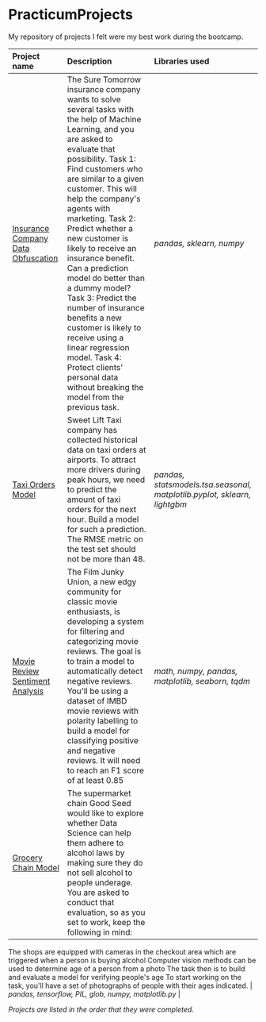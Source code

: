 # PracticumProjects

My repository of projects I felt were my best work during the bootcamp.

| Project name | Description | Libraries used |
| :---------------------- | :---------------------- | :---------------------- |
|[Insurance Company Data Obfuscation](insurance_company)| The Sure Tomorrow insurance company wants to solve several tasks with the help of Machine Learning, and you are asked to evaluate that possibility. Task 1: Find customers who are similar to a given customer. This will help the company's agents with marketing. Task 2: Predict whether a new customer is likely to receive an insurance benefit. Can a prediction model do better than a dummy model? Task 3: Predict the number of insurance benefits a new customer is likely to receive using a linear regression model. Task 4: Protect clients' personal data without breaking the model from the previous task.| *pandas, sklearn, numpy* |
|[Taxi Orders Model](taxi_orders)| Sweet Lift Taxi company has collected historical data on taxi orders at airports. To attract more drivers during peak hours, we need to predict the amount of taxi orders for the next hour. Build a model for such a prediction. The RMSE metric on the test set should not be more than 48. | *pandas, statsmodels.tsa.seasonal, matplotlib.pyplot, sklearn, lightgbm* |
|[Movie Review Sentiment Analysis](movie_review)| The Film Junky Union, a new edgy community for classic movie enthusiasts, is developing a system for filtering and categorizing movie reviews. The goal is to train a model to automatically detect negative reviews. You'll be using a dataset of IMBD movie reviews with polarity labelling to build a model for classifying positive and negative reviews. It will need to reach an F1 score of at least 0.85 | *math, numpy, pandas, matplotlib, seaborn, tqdm* |
|[Grocery Chain Model](grocery_chain)| The supermarket chain Good Seed would like to explore whether Data Science can help them adhere to alcohol laws by making sure they do not sell alcohol to people underage. You are asked to conduct that evaluation, so as you set to work, keep the following in mind:
The shops are equipped with cameras in the checkout area which are triggered when a person is buying alcohol
Computer vision methods can be used to determine age of a person from a photo
The task then is to build and evaluate a model for verifying people's age
To start working on the task, you'll have a set of photographs of people with their ages indicated. | *pandas, tensorflow, PIL, glob, numpy, matplotlib.py* |

*Projects are listed in the order that they were completed.*
